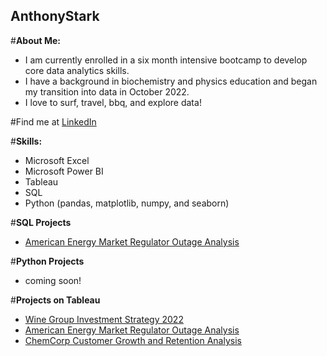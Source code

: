 ## AnthonyStark

#**About Me:**
  + I am currently enrolled in a six month intensive bootcamp to develop core data analytics skills.
  + I have a background in biochemistry and physics education and began my transition into data in October 2022.
  + I love to surf, travel, bbq, and explore data!

#Find me at [LinkedIn](https://www.linkedin.com/in/amstark22/)

#**Skills:**
+ Microsoft Excel
+ Microsoft Power BI
+ Tableau
+ SQL
+ Python (pandas, matplotlib, numpy, and seaborn)

#**SQL Projects**
- [American Energy Market Regulator Outage Analysis](https://github.com/astark117/AEMR-Project/blob/main/AEMR%20SQL%20Queries.txt)

#**Python Projects**
- coming soon!

#**Projects on Tableau**
- [Wine Group Investment Strategy 2022](https://public.tableau.com/app/profile/anthony.stark3004/viz/AWGInvestmentStrategy-Capstone1/ExecutivePresentation)
- [American Energy Market Regulator Outage Analysis](https://public.tableau.com/app/profile/anthony.stark3004/viz/AEMRCaseStudy_16694175595350/AEMRExecutiveSummary)
- [ChemCorp Customer Growth and Retention Analysis](https://public.tableau.com/app/profile/anthony.stark3004/viz/ChemCorpCaseStudy_16672422049150/ExecutivePresentation)

